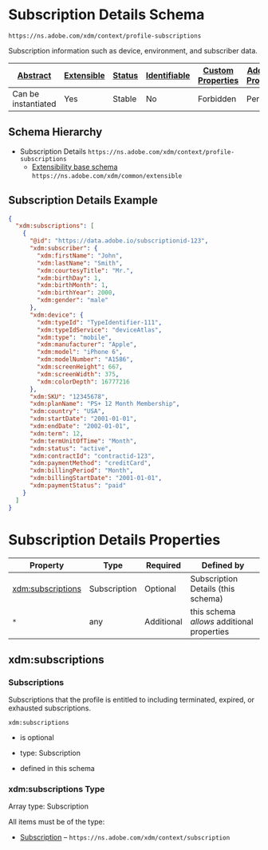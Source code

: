 
# Subscription Details Schema

```
https://ns.adobe.com/xdm/context/profile-subscriptions
```

Subscription information such as device, environment, and subscriber data.

| [Abstract](../../../abstract.md) | [Extensible](../../../extensions.md) | [Status](../../../status.md) | [Identifiable](../../../id.md) | [Custom Properties](../../../extensions.md) | [Additional Properties](../../../extensions.md) | Defined In |
|----------------------------------|--------------------------------------|------------------------------|--------------------------------|---------------------------------------------|-------------------------------------------------|------------|
| Can be instantiated | Yes | Stable | No | Forbidden | Permitted | [mixins/profile/profile-subscriptions.schema.json](mixins/profile/profile-subscriptions.schema.json) |
## Schema Hierarchy

* Subscription Details `https://ns.adobe.com/xdm/context/profile-subscriptions`
  * [Extensibility base schema](../../datatypes/extensible.schema.md) `https://ns.adobe.com/xdm/common/extensible`


## Subscription Details Example
```json
{
  "xdm:subscriptions": [
    {
      "@id": "https://data.adobe.io/subscriptionid-123",
      "xdm:subscriber": {
        "xdm:firstName": "John",
        "xdm:lastName": "Smith",
        "xdm:courtesyTitle": "Mr.",
        "xdm:birthDay": 1,
        "xdm:birthMonth": 1,
        "xdm:birthYear": 2000,
        "xdm:gender": "male"
      },
      "xdm:device": {
        "xdm:typeId": "TypeIdentifier-111",
        "xdm:typeIdService": "deviceAtlas",
        "xdm:type": "mobile",
        "xdm:manufacturer": "Apple",
        "xdm:model": "iPhone 6",
        "xdm:modelNumber": "A1586",
        "xdm:screenHeight": 667,
        "xdm:screenWidth": 375,
        "xdm:colorDepth": 16777216
      },
      "xdm:SKU": "12345678",
      "xdm:planName": "PS+ 12 Month Membership",
      "xdm:country": "USA",
      "xdm:startDate": "2001-01-01",
      "xdm:endDate": "2002-01-01",
      "xdm:term": 12,
      "xdm:termUnitOfTime": "Month",
      "xdm:status": "active",
      "xdm:contractId": "contractid-123",
      "xdm:paymentMethod": "creditCard",
      "xdm:billingPeriod": "Month",
      "xdm:billingStartDate": "2001-01-01",
      "xdm:paymentStatus": "paid"
    }
  ]
}
```

# Subscription Details Properties

| Property | Type | Required | Defined by |
|----------|------|----------|------------|
| [xdm:subscriptions](#xdmsubscriptions) | Subscription | Optional | Subscription Details (this schema) |
| `*` | any | Additional | this schema *allows* additional properties |

## xdm:subscriptions
### Subscriptions

Subscriptions that the profile is entitled to including terminated, expired, or exhausted subscriptions.

`xdm:subscriptions`
* is optional
* type: Subscription

* defined in this schema

### xdm:subscriptions Type


Array type: Subscription

All items must be of the type:
* [Subscription](../../datatypes/subscription.schema.md) – `https://ns.adobe.com/xdm/context/subscription`







